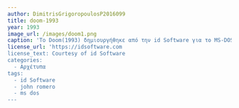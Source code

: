 ```yaml
---
author: DimitrisGrigoropoulosP2016099 
title: doom-1993
year: 1993
image_url: /images/doom1.png
caption: 'To Doom(1993) δημιουργήθηκε από την id Software για το MS-DOS το 1993.Θεωρειτε από τα ποιο σημαντικά παιχνίδια όλων των εποχών , πρωτοπόρησε  διαδικτυακή διανομή και τεχνολογίες όπως τρισδιάστατα γραφικά , δικτυακά παιχνίδια για πολλούς παίκτες και υποστήριξη για προσαρμοσμένες τροποποιήσεις μέσω WAD αρχείων'
license_url: 'https://idsoftware.com
license_text: Courtesy of id Software
categories:
  - Αρχέτυπα 
tags:
  - id Software
  - john romero
  - ms dos     
---  
```

